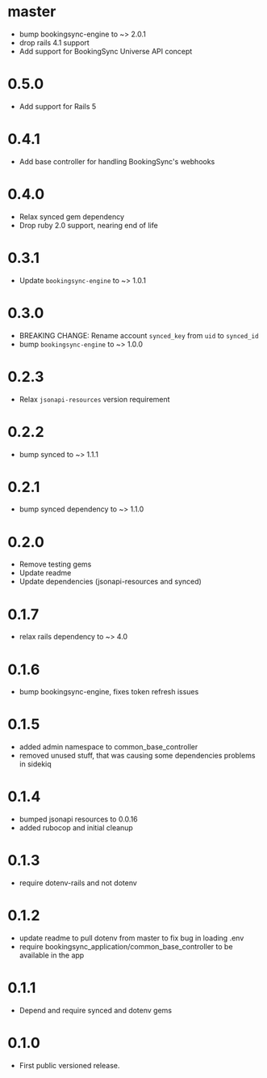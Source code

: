 # master

* bump bookingsync-engine to ~> 2.0.1
* drop rails 4.1 support
* Add support for BookingSync Universe API concept

# 0.5.0

* Add support for Rails 5

# 0.4.1

* Add base controller for handling BookingSync's webhooks

# 0.4.0

* Relax synced gem dependency
* Drop ruby 2.0 support, nearing end of life

# 0.3.1

* Update `bookingsync-engine` to ~> 1.0.1

# 0.3.0

* BREAKING CHANGE: Rename account `synced_key` from `uid` to `synced_id`
* bump `bookingsync-engine` to ~> 1.0.0

# 0.2.3

* Relax `jsonapi-resources` version requirement

# 0.2.2

* bump synced to ~> 1.1.1

# 0.2.1

* bump synced dependency to ~> 1.1.0

# 0.2.0

* Remove testing gems
* Update readme
* Update dependencies (jsonapi-resources and synced)

# 0.1.7

* relax rails dependency to ~> 4.0

# 0.1.6

* bump bookingsync-engine, fixes token refresh issues

# 0.1.5

* added admin namespace to common_base_controller
* removed unused stuff, that was causing some dependencies problems in sidekiq

# 0.1.4

* bumped jsonapi resources to 0.0.16
* added rubocop and initial cleanup

# 0.1.3

* require dotenv-rails and not dotenv

# 0.1.2

* update readme to pull dotenv from master to fix bug in loading .env
* require bookingsync_application/common_base_controller to be available in the app

# 0.1.1

* Depend and require synced and dotenv gems

# 0.1.0

* First public versioned release.
